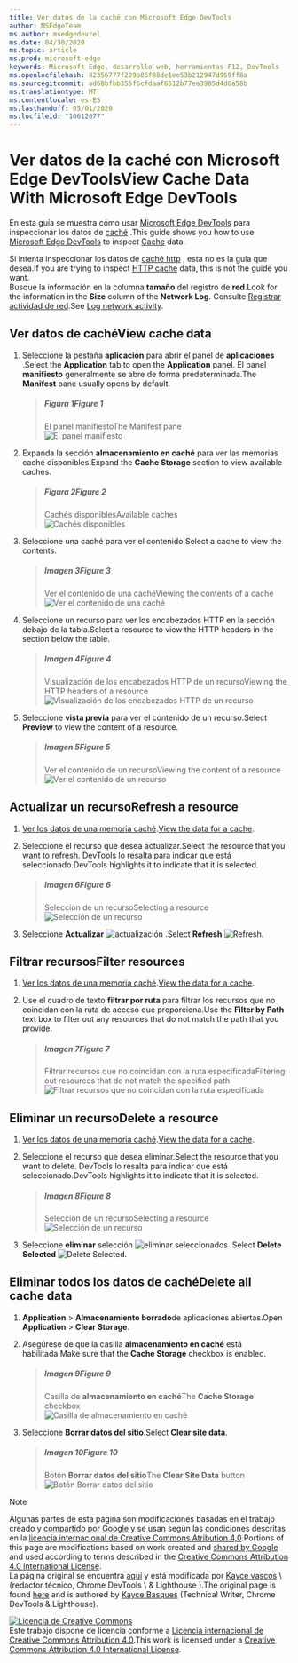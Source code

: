 ```yaml
---
title: Ver datos de la caché con Microsoft Edge DevTools
author: MSEdgeTeam
ms.author: msedgedevrel
ms.date: 04/30/2020
ms.topic: article
ms.prod: microsoft-edge
keywords: Microsoft Edge, desarrollo web, herramientas F12, DevTools
ms.openlocfilehash: 82356777f209b86f88de1ee53b212947d969ff8a
ms.sourcegitcommit: ad68bfbb355f6cfdaaf6612b77ea3985d4d6a58b
ms.translationtype: MT
ms.contentlocale: es-ES
ms.lasthandoff: 05/01/2020
ms.locfileid: "10612077"
---
```

<!-- Copyright Kayce Basques 

   Licensed under the Apache License, Version 2.0 (the "License");
   you may not use this file except in compliance with the License.
   You may obtain a copy of the License at

       https://www.apache.org/licenses/LICENSE-2.0

   Unless required by applicable law or agreed to in writing, software
   distributed under the License is distributed on an "AS IS" BASIS,
   WITHOUT WARRANTIES OR CONDITIONS OF ANY KIND, either express or implied.
   See the License for the specific language governing permissions and
   limitations under the License.  -->





# <span data-ttu-id="a983a-103">Ver datos de la caché con Microsoft Edge DevTools</span><span class="sxs-lookup"><span data-stu-id="a983a-103">View Cache Data With Microsoft Edge DevTools</span></span>   



<span data-ttu-id="a983a-104">En esta guía se muestra cómo usar [Microsoft Edge DevTools][MicrosoftEdgeDevTools] para inspeccionar los datos de [caché][MDNCache] .</span><span class="sxs-lookup"><span data-stu-id="a983a-104">This guide shows you how to use [Microsoft Edge DevTools][MicrosoftEdgeDevTools] to inspect [Cache][MDNCache] data.</span></span>  

<span data-ttu-id="a983a-105">Si intenta inspeccionar los datos de [caché http][MDNHTTPCaching] , esta no es la guía que desea.</span><span class="sxs-lookup"><span data-stu-id="a983a-105">If you are trying to inspect [HTTP cache][MDNHTTPCaching] data, this is not the guide you want.</span></span>  
<span data-ttu-id="a983a-106">Busque la información en la columna **tamaño** del registro de **red**.</span><span class="sxs-lookup"><span data-stu-id="a983a-106">Look for the information in the **Size** column of the **Network Log**.</span></span>  <span data-ttu-id="a983a-107">Consulte [Registrar actividad de red][DevtoolsNetworkLogActivity].</span><span class="sxs-lookup"><span data-stu-id="a983a-107">See [Log network activity][DevtoolsNetworkLogActivity].</span></span>  

## <span data-ttu-id="a983a-108">Ver datos de caché</span><span class="sxs-lookup"><span data-stu-id="a983a-108">View cache data</span></span>   

1.  <span data-ttu-id="a983a-109">Seleccione la pestaña **aplicación** para abrir el panel de **aplicaciones** .</span><span class="sxs-lookup"><span data-stu-id="a983a-109">Select the **Application** tab to open the **Application** panel.</span></span>  <span data-ttu-id="a983a-110">El panel **manifiesto** generalmente se abre de forma predeterminada.</span><span class="sxs-lookup"><span data-stu-id="a983a-110">The **Manifest** pane usually opens by default.</span></span>  
    
    > ##### <span data-ttu-id="a983a-111">Figura 1</span><span class="sxs-lookup"><span data-stu-id="a983a-111">Figure 1</span></span>  
    > <span data-ttu-id="a983a-112">El panel manifiesto</span><span class="sxs-lookup"><span data-stu-id="a983a-112">The Manifest pane</span></span>  
    > ![El panel manifiesto][ImageManifestPane]  

1.  <span data-ttu-id="a983a-114">Expanda la sección **almacenamiento en caché** para ver las memorias caché disponibles.</span><span class="sxs-lookup"><span data-stu-id="a983a-114">Expand the **Cache Storage** section to view available caches.</span></span>  
    
    > ##### <span data-ttu-id="a983a-115">Figura 2</span><span class="sxs-lookup"><span data-stu-id="a983a-115">Figure 2</span></span>  
    > <span data-ttu-id="a983a-116">Cachés disponibles</span><span class="sxs-lookup"><span data-stu-id="a983a-116">Available caches</span></span>  
    > ![Cachés disponibles][ImageCache]  

1.  <span data-ttu-id="a983a-118">Seleccione una caché para ver el contenido.</span><span class="sxs-lookup"><span data-stu-id="a983a-118">Select a cache to view the contents.</span></span>  
    
    > ##### <span data-ttu-id="a983a-119">Imagen 3</span><span class="sxs-lookup"><span data-stu-id="a983a-119">Figure 3</span></span>  
    > <span data-ttu-id="a983a-120">Ver el contenido de una caché</span><span class="sxs-lookup"><span data-stu-id="a983a-120">Viewing the contents of a cache</span></span>  
    > ![Ver el contenido de una caché][ImageCacheView]  

1.  <span data-ttu-id="a983a-122">Seleccione un recurso para ver los encabezados HTTP en la sección debajo de la tabla.</span><span class="sxs-lookup"><span data-stu-id="a983a-122">Select a resource to view the HTTP headers in the section below the table.</span></span>  
    
    > ##### <span data-ttu-id="a983a-123">Imagen 4</span><span class="sxs-lookup"><span data-stu-id="a983a-123">Figure 4</span></span>  
    > <span data-ttu-id="a983a-124">Visualización de los encabezados HTTP de un recurso</span><span class="sxs-lookup"><span data-stu-id="a983a-124">Viewing the HTTP headers of a resource</span></span>  
    > ![Visualización de los encabezados HTTP de un recurso][ImageViewCacheResource]  

1.  <span data-ttu-id="a983a-126">Seleccione **vista previa** para ver el contenido de un recurso.</span><span class="sxs-lookup"><span data-stu-id="a983a-126">Select **Preview** to view the content of a resource.</span></span>  
    
    > ##### <span data-ttu-id="a983a-127">Imagen 5</span><span class="sxs-lookup"><span data-stu-id="a983a-127">Figure 5</span></span>  
    > <span data-ttu-id="a983a-128">Ver el contenido de un recurso</span><span class="sxs-lookup"><span data-stu-id="a983a-128">Viewing the content of a resource</span></span>  
    > ![Ver el contenido de un recurso][ImageCacheContent]  

## <span data-ttu-id="a983a-130">Actualizar un recurso</span><span class="sxs-lookup"><span data-stu-id="a983a-130">Refresh a resource</span></span>   

1.  <span data-ttu-id="a983a-131">[Ver los datos de una memoria caché](#view-cache-data).</span><span class="sxs-lookup"><span data-stu-id="a983a-131">[View the data for a cache](#view-cache-data).</span></span>  
1.  <span data-ttu-id="a983a-132">Seleccione el recurso que desea actualizar.</span><span class="sxs-lookup"><span data-stu-id="a983a-132">Select the resource that you want to refresh.</span></span>  <span data-ttu-id="a983a-133">DevTools lo resalta para indicar que está seleccionado.</span><span class="sxs-lookup"><span data-stu-id="a983a-133">DevTools highlights it to indicate that it is selected.</span></span>  
    
    > ##### <span data-ttu-id="a983a-134">Imagen 6</span><span class="sxs-lookup"><span data-stu-id="a983a-134">Figure 6</span></span>  
    > <span data-ttu-id="a983a-135">Selección de un recurso</span><span class="sxs-lookup"><span data-stu-id="a983a-135">Selecting a resource</span></span>  
    > ![Selección de un recurso][ImageCacheSelected]  

1.  <span data-ttu-id="a983a-137">Seleccione **Actualizar** ![ actualización ][ImageRefreshIcon] .</span><span class="sxs-lookup"><span data-stu-id="a983a-137">Select **Refresh** ![Refresh][ImageRefreshIcon].</span></span>  

## <span data-ttu-id="a983a-138">Filtrar recursos</span><span class="sxs-lookup"><span data-stu-id="a983a-138">Filter resources</span></span>   

1.  <span data-ttu-id="a983a-139">[Ver los datos de una memoria caché](#view-cache-data).</span><span class="sxs-lookup"><span data-stu-id="a983a-139">[View the data for a cache](#view-cache-data).</span></span>  
1.  <span data-ttu-id="a983a-140">Use el cuadro de texto **filtrar por ruta** para filtrar los recursos que no coincidan con la ruta de acceso que proporciona.</span><span class="sxs-lookup"><span data-stu-id="a983a-140">Use the **Filter by Path** text box to filter out any resources that do not match the path that you provide.</span></span>  
    
    > ##### <span data-ttu-id="a983a-141">Imagen 7</span><span class="sxs-lookup"><span data-stu-id="a983a-141">Figure 7</span></span>  
    > <span data-ttu-id="a983a-142">Filtrar recursos que no coincidan con la ruta especificada</span><span class="sxs-lookup"><span data-stu-id="a983a-142">Filtering out resources that do not match the specified path</span></span>  
    > ![Filtrar recursos que no coincidan con la ruta especificada][ImageCacheFilter]  

## <span data-ttu-id="a983a-144">Eliminar un recurso</span><span class="sxs-lookup"><span data-stu-id="a983a-144">Delete a resource</span></span>   

1.  <span data-ttu-id="a983a-145">[Ver los datos de una memoria caché](#view-cache-data).</span><span class="sxs-lookup"><span data-stu-id="a983a-145">[View the data for a cache](#view-cache-data).</span></span>  
1.  <span data-ttu-id="a983a-146">Seleccione el recurso que desea eliminar.</span><span class="sxs-lookup"><span data-stu-id="a983a-146">Select the resource that you want to delete.</span></span>  <span data-ttu-id="a983a-147">DevTools lo resalta para indicar que está seleccionado.</span><span class="sxs-lookup"><span data-stu-id="a983a-147">DevTools highlights it to indicate that it is selected.</span></span>  
    
    > ##### <span data-ttu-id="a983a-148">Imagen 8</span><span class="sxs-lookup"><span data-stu-id="a983a-148">Figure 8</span></span>  
    > <span data-ttu-id="a983a-149">Selección de un recurso</span><span class="sxs-lookup"><span data-stu-id="a983a-149">Selecting a resource</span></span>  
    > ![Selección de un recurso][ImageCacheSelected2]  

1.  <span data-ttu-id="a983a-151">Seleccione **eliminar** selección ![ eliminar seleccionados ][ImageDeleteIcon] .</span><span class="sxs-lookup"><span data-stu-id="a983a-151">Select **Delete Selected** ![Delete Selected][ImageDeleteIcon].</span></span>  

## <span data-ttu-id="a983a-152">Eliminar todos los datos de caché</span><span class="sxs-lookup"><span data-stu-id="a983a-152">Delete all cache data</span></span>   

1.  <span data-ttu-id="a983a-153">**Application**  >  **Almacenamiento borrado**de aplicaciones abiertas.</span><span class="sxs-lookup"><span data-stu-id="a983a-153">Open **Application** > **Clear Storage**.</span></span>  
1.  <span data-ttu-id="a983a-154">Asegúrese de que la casilla **almacenamiento en caché** está habilitada.</span><span class="sxs-lookup"><span data-stu-id="a983a-154">Make sure that the **Cache Storage** checkbox is enabled.</span></span>  
    
    > ##### <span data-ttu-id="a983a-155">Imagen 9</span><span class="sxs-lookup"><span data-stu-id="a983a-155">Figure 9</span></span>  
    > <span data-ttu-id="a983a-156">Casilla de **almacenamiento en caché**</span><span class="sxs-lookup"><span data-stu-id="a983a-156">The **Cache Storage** checkbox</span></span>  
    > ![Casilla de almacenamiento en caché][ImageCacheCheckbox]  

1.  <span data-ttu-id="a983a-158">Seleccione **Borrar datos del sitio**.</span><span class="sxs-lookup"><span data-stu-id="a983a-158">Select **Clear site data**.</span></span>  
    
    > ##### <span data-ttu-id="a983a-159">Imagen 10</span><span class="sxs-lookup"><span data-stu-id="a983a-159">Figure 10</span></span>  
    > <span data-ttu-id="a983a-160">Botón **Borrar datos del sitio**</span><span class="sxs-lookup"><span data-stu-id="a983a-160">The **Clear Site Data** button</span></span>  
    > ![Botón Borrar datos del sitio][ImageCacheClearSite]  

<!--  -->  



<!-- image links -->  

[ImageDeleteIcon]: /microsoft-edge/devtools-guide-chromium/media/delete-icon.msft.png  
[ImageRefreshIcon]: /microsoft-edge/devtools-guide-chromium/media/refresh-icon.msft.png  

[ImageManifestPane]: /microsoft-edge/devtools-guide-chromium/media/storage-application-manifest.msft.png "Ilustración 1: el panel manifiesto"  
[ImageCache]: /microsoft-edge/devtools-guide-chromium/media/storage-application-cache-storage.msft.png "Ilustración 2: memorias caché disponibles"  
[ImageCacheView]: /microsoft-edge/devtools-guide-chromium/media/storage-application-cache-storage-domain-root-headers.msft.png "Ilustración 3: visualización del contenido de una caché"  
[ImageViewCacheResource]: /microsoft-edge/devtools-guide-chromium/media/storage-application-cache-storage-index-headers.msft.png "Ilustración 4: visualización de los encabezados HTTP de un recurso"  
[ImageCacheContent]: /microsoft-edge/devtools-guide-chromium/media/storage-application-cache-storage-domain-js-preview.msft.png "Ilustración 5: visualización del contenido de un recurso"  
[ImageCacheSelected]: /microsoft-edge/devtools-guide-chromium/media/storage-application-cache-storage-domain-refresh.msft.png "Ilustración 6: selección de un recurso"  
[ImageCacheFilter]: /microsoft-edge/devtools-guide-chromium/media/storage-application-cache-storage-filter.msft.png "Ilustración 7: filtrar recursos que no coinciden con la ruta de acceso especificada"  
[ImageCacheSelected2]: /microsoft-edge/devtools-guide-chromium/media/storage-application-cache-storage-delete-selected.msft.png "Ilustración 8: selección de un recurso"  
[ImageCacheCheckbox]: /microsoft-edge/devtools-guide-chromium/media/storage-application-clear-storage-cache-storage-checkbox.msft.png "Ilustración 9: la casilla de almacenamiento en caché"  
[ImageCacheClearSite]: /microsoft-edge/devtools-guide-chromium/media/storage-application-clear-storage-cache-storage-checkbox-clear-site-data-button.msft.png "Ilustración 10: botón Borrar datos del sitio"  

<!-- links -->  

[MicrosoftEdgeDevTools]: /microsoft-edge/devtools-guide-chromium "Herramientas para desarrolladores de Microsoft Edge (cromo)"  
[DevtoolsNetworkLogActivity]: /microsoft-edge/network/index#log-network-activity  "Registrar actividad de la red"  

[MDNCache]: https://developer.mozilla.org/docs/Web/API/Cache "Caché | MDN"  
[MDNHTTPCaching]: https://developer.mozilla.org/docs/Web/HTTP/Caching "Almacenamiento en caché de HTTP | MDN"  

> [!NOTE]
> <span data-ttu-id="a983a-176">Algunas partes de esta página son modificaciones basadas en el trabajo creado y [compartido por Google][GoogleSitePolicies] y se usan según las condiciones descritas en la [licencia internacional de Creative Commons Atribution 4,0][CCA4IL].</span><span class="sxs-lookup"><span data-stu-id="a983a-176">Portions of this page are modifications based on work created and [shared by Google][GoogleSitePolicies] and used according to terms described in the [Creative Commons Attribution 4.0 International License][CCA4IL].</span></span>  
> <span data-ttu-id="a983a-177">La página original se encuentra [aquí](https://developers.google.com/web/tools/chrome-devtools/storage/cache) y está modificada por [Kayce vascos][KayceBasques] \ (redactor técnico, Chrome DevTools \ & Lighthouse \).</span><span class="sxs-lookup"><span data-stu-id="a983a-177">The original page is found [here](https://developers.google.com/web/tools/chrome-devtools/storage/cache) and is authored by [Kayce Basques][KayceBasques] \(Technical Writer, Chrome DevTools \& Lighthouse\).</span></span>  

[![Licencia de Creative Commons][CCby4Image]][CCA4IL]  
<span data-ttu-id="a983a-179">Este trabajo dispone de licencia conforme a [Licencia internacional de Creative Commons Attribution 4.0][CCA4IL].</span><span class="sxs-lookup"><span data-stu-id="a983a-179">This work is licensed under a [Creative Commons Attribution 4.0 International License][CCA4IL].</span></span>  

[CCA4IL]: https://creativecommons.org/licenses/by/4.0  
[CCby4Image]: https://i.creativecommons.org/l/by/4.0/88x31.png  
[GoogleSitePolicies]: https://developers.google.com/terms/site-policies  
[KayceBasques]: https://developers.google.com/web/resources/contributors/kaycebasques  
